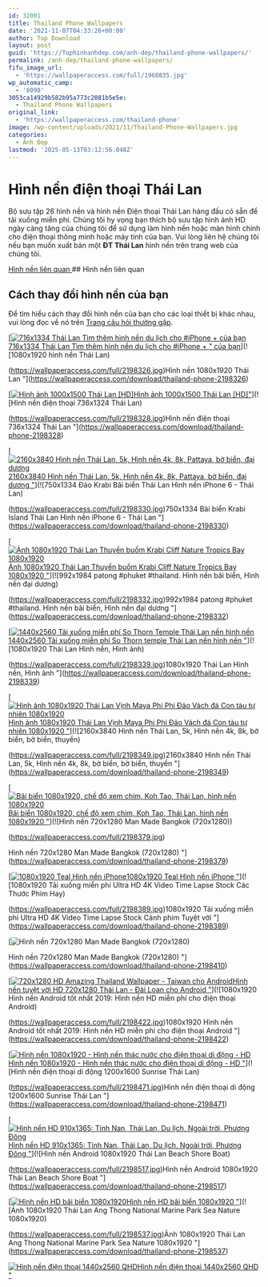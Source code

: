 ```yaml
---
id: 32001
title: Thailand Phone Wallpapers
date: '2021-11-07T04:33:26+00:00'
author: Top Download
layout: post
guid: 'https://Tophinhanhdep.com/anh-dep/thailand-phone-wallpapers/'
permalink: /anh-dep/thailand-phone-wallpapers/
fifu_image_url:
  - 'https://wallpaperaccess.com/full/1968835.jpg'
wp_automatic_camp:
  - '8098'
3053ca14929b582b95a773c2081b5e5e:
  - Thailand Phone Wallpapers
original_link:
  - 'https://wallpaperaccess.com/thailand-phone'
image: /wp-content/uploads/2021/11/Thailand-Phone-Wallpapers.jpg
categories:
  - Ảnh Đẹp
lastmod: '2025-05-13T03:12:56.048Z'
---
```

# Hình nền điện thoại Thái Lan

Bộ sưu tập 26 hình nền và hình nền Điện thoại Thái Lan hàng đầu có sẵn để tải xuống miễn phí. Chúng tôi hy vọng bạn thích bộ sưu tập hình ảnh HD ngày càng tăng của chúng tôi để sử dụng làm hình nền hoặc màn hình chính cho điện thoại thông minh hoặc máy tính của bạn. Vui lòng liên hệ chúng tôi nếu bạn muốn xuất bản một **ĐT Thái Lan** hình nền trên trang web của chúng tôi.

[Hình nền liên quan ](#related) ## Hình nền liên quan

## Cách thay đổi hình nền của bạn

Để tìm hiểu cách thay đổi hình nền của bạn cho các loại thiết bị khác nhau, vui lòng đọc về nó trên [Trang câu hỏi thường gặp](https://tophinhanhdep.com/faq/).

  
[[![716x1334 Thái Lan Tìm thêm hình nền du lịch cho #iPhone + của bạn](https://wallpaperaccess.com/full/1968835.jpg)716x1334 Thái Lan Tìm thêm hình nền du lịch cho #iPhone + " của bạn](https://wallpaperaccess.com/download/thailand-phone-1968835)](![1080x1920 hình nền Thái Lan)

(https://wallpaperaccess.com/full/2198326.jpg)Hình nền 1080x1920 Thái Lan "](https://wallpaperaccess.com/download/thailand-phone-2198326)

[[![Hình ảnh 1000x1500 Thái Lan [HD]](https://wallpaperaccess.com/full/1375535.jpg)Hình ảnh 1000x1500 Thái Lan \[HD\]"](https://wallpaperaccess.com/download/thailand-phone-1375535)](![Hình nền điện thoại 736x1324 Thái Lan)

(https://wallpaperaccess.com/full/2198328.jpg)Hình nền điện thoại 736x1324 Thái Lan "](https://wallpaperaccess.com/download/thailand-phone-2198328)

[[![2160x3840 Hình nền Thái Lan, 5k, Hình nền 4k, 8k, Pattaya, bờ biển, đại dương](https://wallpaperaccess.com/full/740464.jpg)2160x3840 Hình nền Thái Lan, 5k, Hình nền 4k, 8k, Pattaya, bờ biển, đại dương "](https://wallpaperaccess.com/download/thailand-phone-740464)](![750x1334 Đảo Krabi Bãi biển Thái Lan Hình nền iPhone 6 - Thái Lan)

(https://wallpaperaccess.com/full/2198330.jpg)750x1334 Bãi biển Krabi Island Thái Lan Hình nền iPhone 6 - Thái Lan "](https://wallpaperaccess.com/download/thailand-phone-2198330)

[[![Ảnh 1080x1920 Thái Lan Thuyền buồm Krabi Cliff Nature Tropics Bay 1080x1920](https://wallpaperaccess.com/full/2198331.jpg)Ảnh 1080x1920 Thái Lan Thuyền buồm Krabi Cliff Nature Tropics Bay 1080x1920 "](https://wallpaperaccess.com/download/thailand-phone-2198331)](![992x1984 patong #phuket #thailand.  Hình nền bãi biển, Hình nền đại dương)

(https://wallpaperaccess.com/full/2198332.jpg)992x1984 patong #phuket #thailand. Hình nền bãi biển, Hình nền đại dương "](https://wallpaperaccess.com/download/thailand-phone-2198332)

[[![1440x2560 Tải xuống miễn phí So Thorn Temple Thái Lan nền hình nền](https://wallpaperaccess.com/full/2198335.jpg)1440x2560 Tải xuống miễn phí So Thorn temple Thái Lan nền hình nền "](https://wallpaperaccess.com/download/thailand-phone-2198335)](![1080x1920 Thái Lan Hình nền, Hình ảnh)

(https://wallpaperaccess.com/full/2198339.jpg)1080x1920 Thái Lan Hình nền, Hình ảnh "](https://wallpaperaccess.com/download/thailand-phone-2198339)

[[![Hình ảnh 1080x1920 Thái Lan Vịnh Maya Phi Phi Đảo Vách đá Con tàu tự nhiên 1080x1920](https://wallpaperaccess.com/full/2198343.jpg)Hình ảnh 1080x1920 Thái Lan Vịnh Maya Phi Phi Đảo Vách đá Con tàu tự nhiên 1080x1920 "](https://wallpaperaccess.com/download/thailand-phone-2198343)](![2160x3840 Hình nền Thái Lan, 5k, Hình nền 4k, 8k, bờ biển, bờ biển, thuyền)

(https://wallpaperaccess.com/full/2198349.jpg)2160x3840 Hình nền Thái Lan, 5k, Hình nền 4k, 8k, bờ biển, bờ biển, thuyền "](https://wallpaperaccess.com/download/thailand-phone-2198349)

[[![Bãi biển 1080x1920, chế độ xem chim, Koh Tao, Thái Lan, hình nền 1080x1920](https://wallpaperaccess.com/full/2198378.jpg)Bãi biển 1080x1920, chế độ xem chim, Koh Tao, Thái Lan, hình nền 1080x1920 "](https://wallpaperaccess.com/download/thailand-phone-2198378)](![Hình nền 720x1280 Man Made Bangkok (720x1280))

(https://wallpaperaccess.com/full/2198379.jpg)

Hình nền 720x1280 Man Made Bangkok (720x1280) "](https://wallpaperaccess.com/download/thailand-phone-2198379)

[[![1080x1920 Teal Hình nền iPhone](https://wallpaperaccess.com/full/2198384.jpg)1080x1920 Teal Hình nền iPhone "](https://wallpaperaccess.com/download/thailand-phone-2198384)](![1080x1920 Tải xuống miễn phí Ultra HD 4K Video Time Lapse Stock Các Thước Phim Hay)

(https://wallpaperaccess.com/full/2198389.jpg)1080x1920 Tải xuống miễn phí Ultra HD 4K Video Time Lapse Stock Cảnh phim Tuyệt vời "](https://wallpaperaccess.com/download/thailand-phone-2198389)

[![Hình nền 720x1280 Man Made Bangkok (720x1280)](https://wallpaperaccess.com/full/2198410.jpg)

Hình nền 720x1280 Man Made Bangkok (720x1280) "](https://wallpaperaccess.com/download/thailand-phone-2198410)

[[![720x1280 HD Amazing Thailand Wallpaper - Taiwan cho Android](https://wallpaperaccess.com/full/2198412.jpg)Hình nền tuyệt vời HD 720x1280 Thái Lan - Đài Loan cho Android "](https://wallpaperaccess.com/download/thailand-phone-2198412)](![1080x1920 Hình nền Android tốt nhất 2019: Hình nền HD miễn phí cho điện thoại Android)

(https://wallpaperaccess.com/full/2198422.jpg)1080x1920 Hình nền Android tốt nhất 2019: Hình nền HD miễn phí cho điện thoại Android "](https://wallpaperaccess.com/download/thailand-phone-2198422)

[[![Hình nền 1080x1920 - Hình nền thác nước cho điện thoại di động - HD](https://wallpaperaccess.com/full/2198457.jpg)Hình nền 1080x1920 - Hình nền thác nước cho điện thoại di động - HD "](https://wallpaperaccess.com/download/thailand-phone-2198457)](![Hình nền điện thoại di động 1200x1600 Sunrise Thái Lan)

(https://wallpaperaccess.com/full/2198471.jpg)Hình nền điện thoại di động 1200x1600 Sunrise Thái Lan "](https://wallpaperaccess.com/download/thailand-phone-2198471)

[[![Hình nền HD 910x1365: Tỉnh Nan, Thái Lan, Du lịch, Ngoài trời, Phương Đông](https://wallpaperaccess.com/full/2198473.jpg)Hình nền HD 910x1365: Tỉnh Nan, Thái Lan, Du lịch, Ngoài trời, Phương Đông "](https://wallpaperaccess.com/download/thailand-phone-2198473)](![Hình nền Android 1080x1920 Thái Lan Beach Shore Boat)

(https://wallpaperaccess.com/full/2198517.jpg)Hình nền Android 1080x1920 Thái Lan Beach Shore Boat "](https://wallpaperaccess.com/download/thailand-phone-2198517)

[[![Hình nền HD bãi biển 1080x1920](https://wallpaperaccess.com/full/2198535.jpg)Hình nền HD bãi biển 1080x1920 "](https://wallpaperaccess.com/download/thailand-phone-2198535)](![Ảnh 1080x1920 Thái Lan Ang Thong National Marine Park Sea Nature 1080x1920)

(https://wallpaperaccess.com/full/2198537.jpg)Ảnh 1080x1920 Thái Lan Ang Thong National Marine Park Sea Nature 1080x1920 "](https://wallpaperaccess.com/download/thailand-phone-2198537)

[![Hình nền điện thoại 1440x2560 QHD](https://wallpaperaccess.com/full/2198544.jpg)Hình nền điện thoại 1440x2560 QHD "](https://wallpaperaccess.com/download/thailand-phone-2198544)
